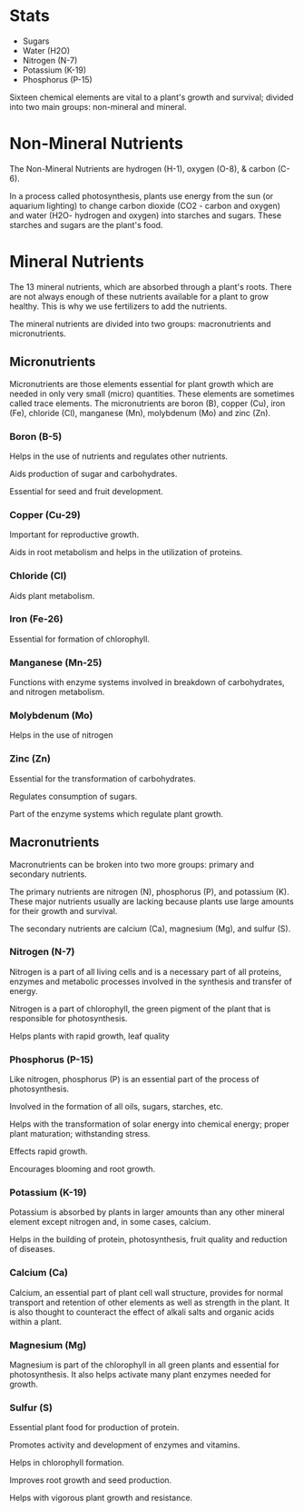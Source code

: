 # Stats

- Sugars
- Water (H2O)
- Nitrogen (N-7)
- Potassium (K-19)
- Phosphorus (P-15)

Sixteen chemical elements are vital to a plant's growth and survival;
divided into two main groups: non-mineral and mineral.

# Non-Mineral Nutrients
The Non-Mineral Nutrients are hydrogen (H-1), oxygen (O-8), & carbon (C-6).

In a process called photosynthesis, plants use energy from the sun (or aquarium lighting) to change carbon dioxide (CO2 - carbon and oxygen) and water (H2O- hydrogen and oxygen) into starches and sugars. These starches and sugars are the plant's food.

# Mineral Nutrients
The 13 mineral nutrients, which are absorbed through a plant's roots. There are not always enough of these nutrients available for a plant to grow healthy. This is why we use fertilizers to add the nutrients.

The mineral nutrients are divided into two groups: macronutrients and micronutrients.

## Micronutrients
Micronutrients are those elements essential for plant growth which are needed in only very small (micro) quantities. These elements are sometimes called trace elements. The micronutrients are boron (B), copper (Cu), iron (Fe), chloride (Cl), manganese (Mn), molybdenum (Mo) and zinc (Zn).

### Boron (B-5)
Helps in the use of nutrients and regulates other nutrients.

Aids production of sugar and carbohydrates.

Essential for seed and fruit development.

### Copper (Cu-29)
Important for reproductive growth.

Aids in root metabolism and helps in the utilization of proteins.

### Chloride (Cl)
Aids plant metabolism.

### Iron (Fe-26)
Essential for formation of chlorophyll.

### Manganese (Mn-25)
Functions with enzyme systems involved in breakdown of carbohydrates, and nitrogen metabolism.

### Molybdenum (Mo)
Helps in the use of nitrogen

### Zinc (Zn)
Essential for the transformation of carbohydrates.

Regulates consumption of sugars.

Part of the enzyme systems which regulate plant growth.

## Macronutrients
Macronutrients can be broken into two more groups: primary and secondary nutrients.

The primary nutrients are nitrogen (N), phosphorus (P), and potassium (K). These major nutrients usually are lacking because plants use large amounts for their growth and survival.

The secondary nutrients are calcium (Ca), magnesium (Mg), and sulfur (S).

### Nitrogen (N-7)
Nitrogen is a part of all living cells and is a necessary part of all proteins, enzymes and metabolic processes involved in the synthesis and transfer of energy.

Nitrogen is a part of chlorophyll, the green pigment of the plant that is responsible for photosynthesis.

Helps plants with rapid growth, leaf quality

### Phosphorus (P-15)
Like nitrogen, phosphorus (P) is an essential part of the process of photosynthesis.

Involved in the formation of all oils, sugars, starches, etc.

Helps with the transformation of solar energy into chemical energy; proper plant maturation; withstanding stress.

Effects rapid growth.

Encourages blooming and root growth.

### Potassium (K-19)
Potassium is absorbed by plants in larger amounts than any other mineral element except nitrogen and, in some cases, calcium.

Helps in the building of protein, photosynthesis, fruit quality and reduction of diseases.

### Calcium (Ca)
Calcium, an essential part of plant cell wall structure, provides for normal transport and retention of other elements as well as strength in the plant. It is also thought to counteract the effect of alkali salts and organic acids within a plant.

### Magnesium (Mg)
Magnesium is part of the chlorophyll in all green plants and essential for photosynthesis. It also helps activate many plant enzymes needed for growth.

### Sulfur (S)
Essential plant food for production of protein.

Promotes activity and development of enzymes and vitamins.

Helps in chlorophyll formation.

Improves root growth and seed production.

Helps with vigorous plant growth and resistance.
